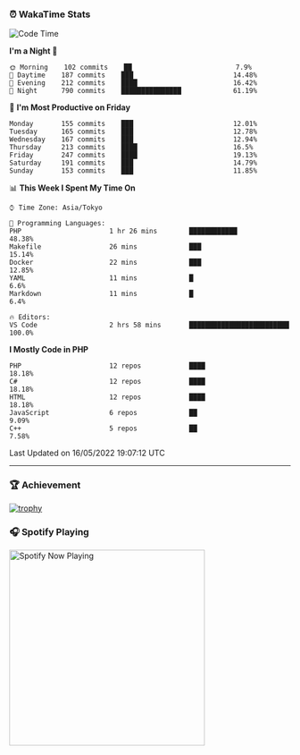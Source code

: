 ### ⏰ WakaTime Stats


<!--START_SECTION:waka-->
![Code Time](http://img.shields.io/badge/Code%20Time-0%20secs-blue)

**I'm a Night 🦉** 

```text
🌞 Morning    102 commits    ██                          7.9% 
🌆 Daytime    187 commits    ███                         14.48% 
🌃 Evening    212 commits    ████                        16.42% 
🌙 Night      790 commits    ███████████████             61.19%

```
📅 **I'm Most Productive on Friday** 

```text
Monday       155 commits    ███                         12.01% 
Tuesday      165 commits    ███                         12.78% 
Wednesday    167 commits    ███                         12.94% 
Thursday     213 commits    ████                        16.5% 
Friday       247 commits    ████                        19.13% 
Saturday     191 commits    ███                         14.79% 
Sunday       153 commits    ███                         11.85%

```


📊 **This Week I Spent My Time On** 

```text
⌚︎ Time Zone: Asia/Tokyo

💬 Programming Languages: 
PHP                      1 hr 26 mins        ████████████                48.38% 
Makefile                 26 mins             ███                         15.14% 
Docker                   22 mins             ███                         12.85% 
YAML                     11 mins             █                           6.6% 
Markdown                 11 mins             █                           6.4%

🔥 Editors: 
VS Code                  2 hrs 58 mins       █████████████████████████   100.0%

```

**I Mostly Code in PHP** 

```text
PHP                      12 repos            ████                        18.18% 
C#                       12 repos            ████                        18.18% 
HTML                     12 repos            ████                        18.18% 
JavaScript               6 repos             ██                          9.09% 
C++                      5 repos             ██                          7.58%

```



 Last Updated on 16/05/2022 19:07:12 UTC
<!--END_SECTION:waka-->

---

### 🏆 Achievement

[![trophy](https://github-profile-trophy.vercel.app/?username=Slime-hatena&theme=flat&no-bg=true&no-frame=true&column=8)](https://github.com/ryo-ma/github-profile-trophy)

### 🎧 Spotify Playing

[<img src="https://spotify-now-playing-slime-hatena.vercel.app/api/spotify-playing" alt="Spotify Now Playing" width="350" />](https://open.spotify.com/user/slime_hatena)

<!--
**Slime-hatena/Slime-hatena** is a ✨ _special_ ✨ repository because its `README.md` (this file) appears on your GitHub profile.

Here are some ideas to get you started:

- 🔭 I’m currently working on ...
- 🌱 I’m currently learning ...
- 👯 I’m looking to collaborate on ...
- 🤔 I’m looking for help with ...
- 💬 Ask me about ...
- 📫 How to reach me: ...
- 😄 Pronouns: ...
- ⚡ Fun fact: ...
-->
